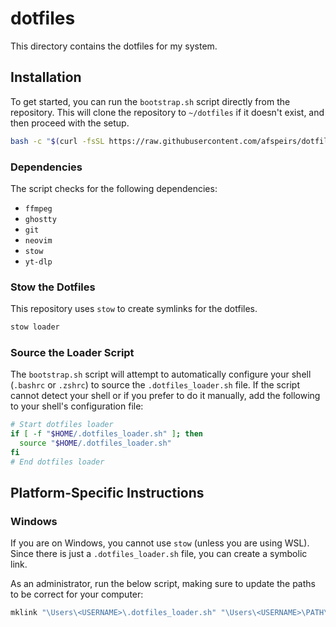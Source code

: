 # dotfiles

This directory contains the dotfiles for my system.

## Installation

To get started, you can run the `bootstrap.sh` script directly from the repository. This will clone the repository to `~/dotfiles` if it doesn't exist, and then proceed with the setup.

```bash
bash -c "$(curl -fsSL https://raw.githubusercontent.com/afspeirs/dotfiles/main/bootstrap.sh)"
```

### Dependencies

The script checks for the following dependencies:

- `ffmpeg`
- `ghostty`
- `git`
- `neovim`
- `stow`
- `yt-dlp`

### Stow the Dotfiles

This repository uses `stow` to create symlinks for the dotfiles.

```bash
stow loader
```

### Source the Loader Script

The `bootstrap.sh` script will attempt to automatically configure your shell (`.bashrc` or `.zshrc`) to source the `.dotfiles_loader.sh` file. If the script cannot detect your shell or if you prefer to do it manually, add the following to your shell's configuration file:

```bash
# Start dotfiles loader
if [ -f "$HOME/.dotfiles_loader.sh" ]; then
  source "$HOME/.dotfiles_loader.sh"
fi
# End dotfiles loader
```

## Platform-Specific Instructions

### Windows

If you are on Windows, you cannot use `stow` (unless you are using WSL). Since there is just a `.dotfiles_loader.sh` file, you can create a symbolic link.

As an administrator, run the below script, making sure to update the paths to be correct for your computer:

```bash
mklink "\Users\<USERNAME>\.dotfiles_loader.sh" "\Users\<USERNAME>\PATH\TO\FOLDER\dotfiles\loader\.dotfiles_loader.sh"
```
